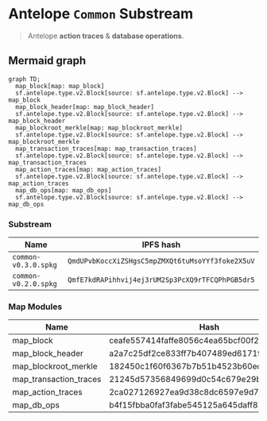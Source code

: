 # Antelope `Common` Substream

> Antelope **action traces** & **database operations**.

## Mermaid graph

```mermaid
graph TD;
  map_block[map: map_block]
  sf.antelope.type.v2.Block[source: sf.antelope.type.v2.Block] --> map_block
  map_block_header[map: map_block_header]
  sf.antelope.type.v2.Block[source: sf.antelope.type.v2.Block] --> map_block_header
  map_blockroot_merkle[map: map_blockroot_merkle]
  sf.antelope.type.v2.Block[source: sf.antelope.type.v2.Block] --> map_blockroot_merkle
  map_transaction_traces[map: map_transaction_traces]
  sf.antelope.type.v2.Block[source: sf.antelope.type.v2.Block] --> map_transaction_traces
  map_action_traces[map: map_action_traces]
  sf.antelope.type.v2.Block[source: sf.antelope.type.v2.Block] --> map_action_traces
  map_db_ops[map: map_db_ops]
  sf.antelope.type.v2.Block[source: sf.antelope.type.v2.Block] --> map_db_ops
```

### Substream

| Name                 | IPFS hash |
|----------------------|-----------|
| `common-v0.3.0.spkg` | `QmdUPvbKoccXiZSHgsC5mpZMXQt6tuMsoYYf3foke2X5uV`
| `common-v0.2.0.spkg` | `QmfE7kdRAPihhvij4ej3rUM2Sp3PcXQ9rTFCQPhPGB5dr5`

### Map Modules

| Name                    | Hash
|-------------------------|--------------|
| map_block               | ceafe557414faffe8056c4ea65bcf00f25b4afb0
| map_block_header        | a2a7c25df2ce833ff7b407489ed6171939e25e30
| map_blockroot_merkle    | 182450c1f60f6367b7b51b4523b60edd9c359414
| map_transaction_traces  | 21245d57356849699d0c54c679e29b64fc690c14
| map_action_traces       | 2ca027126927ea9d38c8dc6597e9d75b0b47b475
| map_db_ops              | b4f15fbba0faf3fabe545125a645daff82dbdb77
